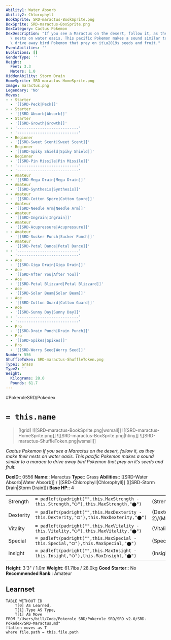 ```yaml
---
Ability1: Water Absorb
Ability2: Chlorophyll
BookSprite: SRD-maractus-BookSprite.png
BoxSprite: SRD-maractus-BoxSprite.png
DexCategory: Cactus Pokemon
DexDescription: "If you see a Maractus on the desert, follow it, as they make their\
  \ nests on water oasis. This pacific Pokemon makes a sound similar to a maraca to\
  \ drive away bird Pokemon that prey on it\u2019s seeds and fruit."
EventAbilities: ''
Evolutions: []
GenderType: ''
Height:
  Feet: 3.3
  Meters: 1.0
HiddenAbility: Storm Drain
HomeSprite: SRD-maractus-HomeSprite.png
Image: maractus.png
Legendary: 'No'
Moves:
- - Starter
  - '[[SRD-Peck|Peck]]'
- - Starter
  - '[[SRD-Absorb|Absorb]]'
- - Starter
  - '[[SRD-Growth|Growth]]'
- - '---------------------------'
  - '---------------------------'
- - Beginner
  - '[[SRD-Sweet Scent|Sweet Scent]]'
- - Beginner
  - '[[SRD-Spiky Shield|Spiky Shield]]'
- - Beginner
  - '[[SRD-Pin Missile|Pin Missile]]'
- - '---------------------------'
  - '---------------------------'
- - Amateur
  - '[[SRD-Mega Drain|Mega Drain]]'
- - Amateur
  - '[[SRD-Synthesis|Synthesis]]'
- - Amateur
  - '[[SRD-Cotton Spore|Cotton Spore]]'
- - Amateur
  - '[[SRD-Needle Arm|Needle Arm]]'
- - Amateur
  - '[[SRD-Ingrain|Ingrain]]'
- - Amateur
  - '[[SRD-Acupressure|Acupressure]]'
- - Amateur
  - '[[SRD-Sucker Punch|Sucker Punch]]'
- - Amateur
  - '[[SRD-Petal Dance|Petal Dance]]'
- - '---------------------------'
  - '---------------------------'
- - Ace
  - '[[SRD-Giga Drain|Giga Drain]]'
- - Ace
  - '[[SRD-After You|After You]]'
- - Ace
  - '[[SRD-Petal Blizzard|Petal Blizzard]]'
- - Ace
  - '[[SRD-Solar Beam|Solar Beam]]'
- - Ace
  - '[[SRD-Cotton Guard|Cotton Guard]]'
- - Ace
  - '[[SRD-Sunny Day|Sunny Day]]'
- - '---------------------------'
  - '---------------------------'
- - Pro
  - '[[SRD-Drain Punch|Drain Punch]]'
- - Pro
  - '[[SRD-Spikes|Spikes]]'
- - Pro
  - '[[SRD-Worry Seed|Worry Seed]]'
Number: 556
ShuffleToken: SRD-maractus-ShuffleToken.png
Type1: Grass
Type2: ''
Weight:
  Kilograms: 28.0
  Pounds: 61.7
---
```


#PokeroleSRD/Pokedex

# `= this.name`

> [!grid]
> ![[SRD-maractus-BookSprite.png|wsmall]]
> ![[SRD-maractus-HomeSprite.png]]
> ![[SRD-maractus-BoxSprite.png|htiny]]
> ![[SRD-maractus-ShuffleToken.png|wsmall]]


*Cactus Pokemon*
*If you see a Maractus on the desert, follow it, as they make their nests on water oasis. This pacific Pokemon makes a sound similar to a maraca to drive away bird Pokemon that prey on it’s seeds and fruit.*

**DexID**:: 0556
**Name**:: Maractus
**Type**:: Grass
**Abilities**:: [[SRD-Water Absorb|Water Absorb]] / [[SRD-Chlorophyll|Chlorophyll]] ([[SRD-Storm Drain|Storm Drain]])
**Base HP**:: 4

|           |                                                                                        |                                          |
| --------- | -------------------------------------------------------------------------------------- | ---------------------------------------- |
| Strength  | `= padleft(padright("",this.MaxStrength - this.Strength,"⭘"),this.MaxStrength,"⬤")`    | (Strength::2)/(MaxStrength::5)   |
| Dexterity | `= padleft(padright("",this.MaxDexterity - this.Dexterity,"⭘"),this.MaxDexterity,"⬤")` | (Dexterity:: 2)/(MaxDexterity::4) |
| Vitality  | `= padleft(padright("",this.MaxVitality - this.Vitality,"⭘"),this.MaxVitality,"⬤")`    | (Vitality::2)/(MaxVitality::4)   |
| Special   | `= padleft(padright("",this.MaxSpecial - this.Special,"⭘"),this.MaxSpecial,"⬤")`       | (Special::3)/(MaxSpecial::6)     |
| Insight   | `= padleft(padright("",this.MaxInsight - this.Insight,"⭘"),this.MaxInsight,"⬤")`       | (Insight::2)/(MaxInsight::4)     |

**Height**: 3'3" / 1.0m
**Weight**: 61.7lbs / 28.0kg
**Good Starter**:: No
**Recommended Rank**:: Amateur

## Learnset

```dataview
TABLE WITHOUT ID
    T[0] AS Learned,
    T[1].Type AS Type,
    T[1] AS Move
FROM "/Users/bill/Code/Pokerole SRD/Pokerole SRD/SRD v2.0/SRD-Pokedex/SRD-Maractus.md"
flatten moves as T
where file.path = this.file.path
```

